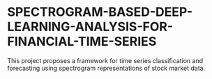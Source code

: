 # SPECTROGRAM-BASED-DEEP-LEARNING-ANALYSIS-FOR-FINANCIAL-TIME-SERIES
This project proposes a framework for time series classification and forecasting using spectrogram representations of stock market data. 
